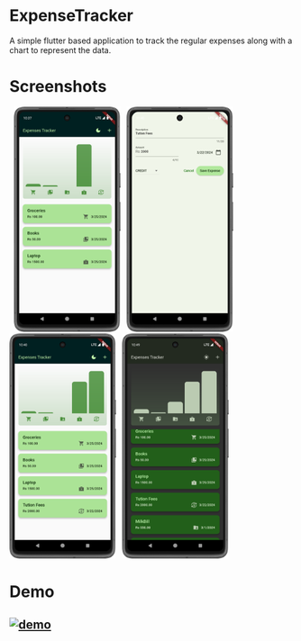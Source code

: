 # ExpenseTracker
A simple flutter based application to track the regular expenses along with a chart to represent the data.
# Screenshots
&nbsp; <img src="demo/expense1.png" height="400"> &nbsp; <img src="demo/expnse2.png" height="400">
&nbsp; <img src="demo/expense3.png" height="400"> &nbsp; <img src="demo/expense_dark.png" height="400">
# Demo

[![demo](https://img.youtube.com/vi/vGXH29sSfFg/hqdefault.jpg)](https://www.youtube.com/watch?v=vGXH29sSfFg)
---
